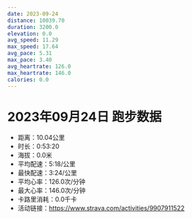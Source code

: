 ```yaml
---
date: 2023-09-24
distance: 10039.70
duration: 3200.0
elevation: 0.0
avg_speed: 11.29
max_speed: 17.64
avg_pace: 5.31
max_pace: 3.40
avg_heartrate: 126.0
max_heartrate: 146.0
calories: 0.0
---
```


# 2023年09月24日 跑步数据

- 距离：10.04公里
- 时长：0:53:20
- 海拔：0.0米
- 平均配速：5:18/公里
- 最快配速：3:24/公里
- 平均心率：126.0次/分钟
- 最大心率：146.0次/分钟
- 卡路里消耗：0.0千卡
- 活动链接：https://www.strava.com/activities/9907911522
